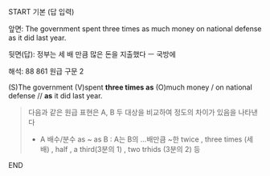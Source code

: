 START
기본 (답 입력)

앞면:
The government spent three times as much money on national defense as it did last year.


뒷면(답):
정부는 세 배 만큼 많은 돈을 지출했다 ㅡ 국방에


해석:
88 861 원급 구문 2

(S)The government (V)spent **three times as** (O)much money / on national defense // **as** it did last year.

> 다음과 같은 원급 표현은 A, B 두 대상을 비교하여 정도의 차이가 있음을 나타낸다
> 
> - A 배수/분수 as ~ as B : A는 B의 ...배만큼 ~한
>   twice , three times (세 배) , half , a third(3분의 1) , two trhids (3분의 2) 등
<!--ID: 1696733207441-->
END